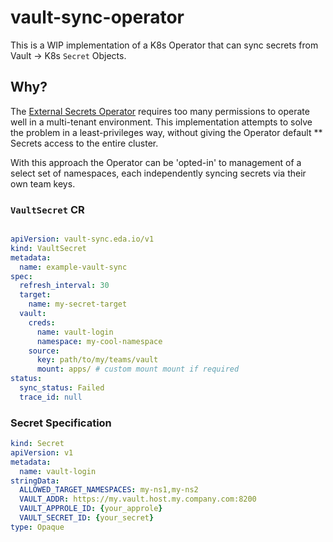# vault-sync-operator

This is a WIP implementation of a K8s Operator that can sync secrets from Vault -> K8s `Secret` Objects.

## Why?

The [External Secrets Operator](https://external-secrets.io/) requires too many permissions to operate well in a multi-tenant environment. This implementation attempts to solve the problem in a least-privileges way, without giving the Operator default ** Secrets access to the entire cluster.

With this approach the Operator can be 'opted-in' to management of a select set of namespaces, each independently syncing secrets via their own team keys.



### `VaultSecret` CR

```yaml

apiVersion: vault-sync.eda.io/v1
kind: VaultSecret
metadata:
  name: example-vault-sync
spec:
  refresh_interval: 30
  target:
    name: my-secret-target
  vault:
    creds:
      name: vault-login
      namespace: my-cool-namespace
    source:
      key: path/to/my/teams/vault
      mount: apps/ # custom mount mount if required
status:
  sync_status: Failed
  trace_id: null
```

### Secret Specification

```yaml
kind: Secret
apiVersion: v1
metadata:
  name: vault-login
stringData:
  ALLOWED_TARGET_NAMESPACES: my-ns1,my-ns2
  VAULT_ADDR: https://my.vault.host.my.company.com:8200
  VAULT_APPROLE_ID: {your_approle}
  VAULT_SECRET_ID: {your_secret}
type: Opaque

```
